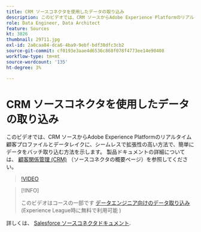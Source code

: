 ```yaml
---
title: CRM ソースコネクタを使用したデータの取り込み
description: このビデオでは、CRM ソースからAdobe Experience Platformのリアルタイム顧客プロファイルとデータレイクに、シームレスで拡張性の高い方法で、簡単にデータをバッチ取り込む方法を示します。
role: Data Engineer, Data Architect
feature: Sources
kt: 3826
thumbnail: 29711.jpg
exl-id: 2a0caa84-dca6-4ba9-9ebf-bdf38dfc3cb2
source-git-commit: cf0193e3aae4d6536c868f078f4773ee14e90408
workflow-type: tm+mt
source-wordcount: '135'
ht-degree: 3%

---
```


# CRM ソースコネクタを使用したデータの取り込み

このビデオでは、CRM ソースからAdobe Experience Platformのリアルタイム顧客プロファイルとデータレイクに、シームレスで拡張性の高い方法で、簡単にデータをバッチ取り込む方法を示します。 製品ドキュメントの詳細については、 [顧客関係管理 (CRM)](https://experienceleague.adobe.com/docs/experience-platform/sources/home.html?lang=en#access-control-for-sources-in-data-ingestion) （ソースコネクタの概要ページ）を参照してください。

>[!VIDEO](https://video.tv.adobe.com/v/29711?quality=12&learn=on)

>[!INFO]
>
> このビデオはコースの一部です [データエンジニア向けのデータ取り込み](https://experienceleague.adobe.com/?recommended=ExperiencePlatform-D-1-2020.1.dataingestion?lang=ja)(Experience League時に無料で利用可能 )

詳しくは、 [Salesforce ソースコネクタドキュメント](https://experienceleague.adobe.com/docs/experience-platform/sources/ui-tutorials/create/crm/salesforce.html).

